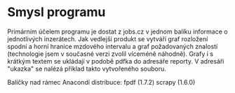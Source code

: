 # Smysl programu
Primárním účelem programu je dostat z jobs.cz v jednom balíku informace o jednotlivých inzerátech. Jak vedlejší produkt se vytváří graf rozložení spodní a horní hranice mzdového intervalu a graf požadovaných znalostí (technologie jsem v současné verzi zvolil víceméně náhodně). Grafy i s krátkým textem se ukládají v podobě pdfka do adresáře reporty. V adresáři "ukazka" se nalézá příklad takto vytvořeného souboru.

Balíčky nad rámec Anacondí distribuce:
fpdf (1.7.2)
scrapy (1.6.0)

